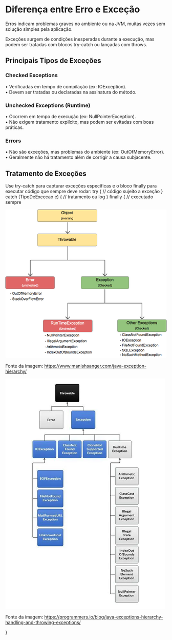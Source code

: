 # Diferença entre Erro e Exceção
Erros indicam problemas graves no ambiente ou na JVM, muitas vezes sem solução simples pela aplicação.

Exceções surgem de condições inesperadas durante a execução, mas podem ser tratadas com blocos try-catch ou lançadas com throws.

## Principais Tipos de Exceções

### Checked Exceptions
• Verificadas em tempo de compilação (ex: IOException).  
• Devem ser tratadas ou declaradas na assinatura do método.

### Unchecked Exceptions (Runtime)
• Ocorrem em tempo de execução (ex: NullPointerException).  
• Não exigem tratamento explícito, mas podem ser evitadas com boas práticas.

### Errors
• Não são exceções, mas problemas do ambiente (ex: OutOfMemoryError).  
• Geralmente não há tratamento além de corrigir a causa subjacente.

## Tratamento de Exceções
Use try-catch para capturar exceções específicas e o bloco finally para executar código que sempre deve rodar:
try {
    // código sujeito a exceção
} catch (TipoDeExcecao e) {
    // tratamento ou log
} finally {
    // executado sempre


 ![Throwable Hierarchy](./Exception-Hierarchy.png)

 Fonte da imagem: https://www.manishsanger.com/java-exception-hierarchy/

![Throwable Hierarchy](./Java-Exception-Hierarchy-Explained-1.webp)

Fonte da imagem: https://programmers.io/blog/java-exceptions-hierarchy-handling-and-throwing-exceptions/
  
}
